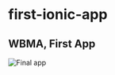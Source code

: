 # first-ionic-app

## WBMA, First App
![Final app](https://user-images.githubusercontent.com/28673805/51113437-9d576200-180a-11e9-90c7-505f2f18bf3c.png)

